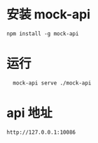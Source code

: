 # 安装 mock-api
```
npm install -g mock-api
```

# 运行
```
  mock-api serve ./mock-api
```

# api 地址
```
http://127.0.0.1:10086
```
